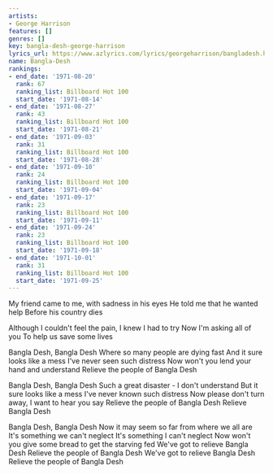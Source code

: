 ```yaml
---
artists:
- George Harrison
features: []
genres: []
key: bangla-desh-george-harrison
lyrics_url: https://www.azlyrics.com/lyrics/georgeharrison/bangladesh.html
name: Bangla-Desh
rankings:
- end_date: '1971-08-20'
  rank: 67
  ranking_list: Billboard Hot 100
  start_date: '1971-08-14'
- end_date: '1971-08-27'
  rank: 43
  ranking_list: Billboard Hot 100
  start_date: '1971-08-21'
- end_date: '1971-09-03'
  rank: 31
  ranking_list: Billboard Hot 100
  start_date: '1971-08-28'
- end_date: '1971-09-10'
  rank: 24
  ranking_list: Billboard Hot 100
  start_date: '1971-09-04'
- end_date: '1971-09-17'
  rank: 23
  ranking_list: Billboard Hot 100
  start_date: '1971-09-11'
- end_date: '1971-09-24'
  rank: 23
  ranking_list: Billboard Hot 100
  start_date: '1971-09-18'
- end_date: '1971-10-01'
  rank: 31
  ranking_list: Billboard Hot 100
  start_date: '1971-09-25'
---
```


My friend came to me, with sadness in his eyes
He told me that he wanted help
Before his country dies

Although I couldn't feel the pain, I knew I had to try
Now I'm asking all of you
To help us save some lives

Bangla Desh, Bangla Desh
Where so many people are dying fast
And it sure looks like a mess
I've never seen such distress
Now won't you lend your hand and understand
Relieve the people of Bangla Desh

Bangla Desh, Bangla Desh
Such a great disaster - I don't understand
But it sure looks like a mess
I've never known such distress
Now please don't turn away, I want to hear you say
Relieve the people of Bangla Desh
Relieve Bangla Desh

Bangla Desh, Bangla Desh
Now it may seem so far from where we all are
It's something we can't neglect
It's something I can't neglect
Now won't you give some bread to get the starving fed
We've got to relieve Bangla Desh
Relieve the people of Bangla Desh
We've got to relieve Bangla Desh
Relieve the people of Bangla Desh




